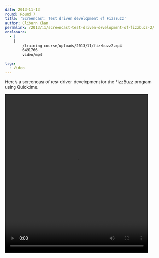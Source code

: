 ```yaml
---
date: 2013-11-13
round: Round 7
title: 'Screencast: Test driven development of FizzBuzz'
author: Cliburn Chan
permalink: /2013/11/screencast-test-driven-development-of-fizzbuzz-2/
enclosure:
  - |
    |
        /training-course/uploads/2013/11/fizzbuzz2.mp4
        6491766
        video/mp4
        
tags:
  - Video
---
```

Here&#8217;s a screencast of test-driven development for the FizzBuzz program using Quicktime.

<div style="width: 474px; height: 524px; " class="wp-video">
  <video class="wp-video-shortcode" id="video-5177-3" width="474" height="524" preload="metadata" controls="controls"><source type="video/mp4" src="/training-course/uploads/2013/11/fizzbuzz2.mp4?_=3" /><a href="/training-course/uploads/2013/11/fizzbuzz2.mp4">/training-course/uploads/2013/11/fizzbuzz2.mp4</a></video>
</div>
